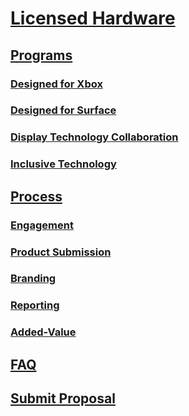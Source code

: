 # [Licensed Hardware](index.md)
## [Programs]()
### [Designed for Xbox](program-designed-for-xbox.md)
### [Designed for Surface](program-designed-for-surface.md)
### [Display Technology Collaboration](program-DTC.md)
### [Inclusive Technology](program-inclusive-technology.md)
## [Process]()
### [Engagement](process-engagement.md)
### [Product Submission](process-product-submission.md)
### [Branding](process-branding.md)
### [Reporting](process-reporting.md)
### [Added-Value](process-added-value.md)
## [FAQ](faq.md)
## [Submit Proposal](proposal.md)